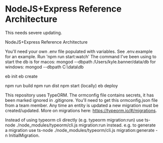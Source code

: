 # NodeJS+Express Reference Architecture
This needs severe updating.

NodeJS+Express Reference Architecture

You'll need your own .env file populated with variables. See .env.example for an example.
Run 'npm run start:watch'
The command I've been using to start the db is 
  for macos: mongod --dbpath /Users/kyle.banner/data/db
  for windows: mongod --dbpath C:\data\db

eb init
eb create

npm run build
npm run dist
npm start (locally)
eb deploy

This repository uses TypeORM. The ormconfig file contains secrets, it has been marked ignored in .gitignore. You'll need to get this ormconfig.json file from a team member. Any time an entity is updated a new migration must be created/updated. More on migrations here: https://typeorm.io/#/migrations.

Instead of using typeorm cli directly (e.g. typeorm migration:run) use ts-node ./node_modules/typeorm/cli.js migration:run instead. e.g. to generate a migration use ts-node ./node_modules/typeorm/cli.js migration:generate -n InitialMigration.